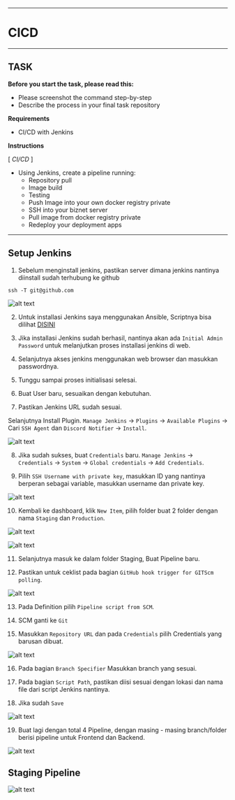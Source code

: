 -----
# **CICD**
-----

## TASK

**Before you start the task, please read this:**
- Please screenshot the command step-by-step
- Describe the process in your final task repository

**Requirements**
- CI/CD with Jenkins

**Instructions**

[ *CI/CD* ]

- Using Jenkins, create a pipeline running:
   - Repository pull
   - Image build
   - Testing
   - Push Image into your own docker registry private
   - SSH into your biznet server
   - Pull image from docker registry private
   - Redeploy your deployment apps
 
-----

## Setup Jenkins

1. Sebelum menginstall jenkins, pastikan server dimana jenkins nantinya diinstall sudah terhubung ke github

```
ssh -T git@github.com
```

![alt text](image.png)

2. Untuk installasi Jenkins saya menggunakan Ansible, Scriptnya bisa dilihat [DISINI](../ansible/7_install_jenkins.yaml)

3. Jika installasi Jenkins sudah berhasil, nantinya akan ada ```Initial Admin Password``` untuk melanjutkan proses installasi jenkins di web.

4. Selanjutnya akses jenkins menggunakan web browser dan masukkan passwordnya.

5. Tunggu sampai proses initialisasi selesai.

6. Buat User baru, sesuaikan dengan kebutuhan.

7. Pastikan Jenkins URL sudah sesuai.

Selanjutnya Install Plugin. ```Manage Jenkins``` -> ```Plugins``` -> ```Available Plugins``` -> Cari ```SSH Agent``` dan ```Discord Notifier``` -> ```Install```.

![alt text](image-1.png)


8. Jika sudah sukses, buat ```Credentials``` baru. ```Manage Jenkins``` -> ```Credentials``` -> ```System``` -> ```Global credentials``` -> ```Add Credentials```.

9. Pilih ```SSH Username with private key```, masukkan ID yang nantinya berperan sebagai variable, masukkan username dan private key.

![alt text](image-2.png)

10. Kembali ke dashboard, klik ```New Item```, pilih folder buat 2 folder dengan nama ```Staging``` dan ```Production```.


![alt text](image-3.png)


![alt text](image-4.png)

11. Selanjutnya masuk ke dalam folder Staging, Buat Pipeline baru.

12. Pastikan untuk ceklist pada bagian ```GitHub hook trigger for GITScm polling```.

![alt text](image-5.png)

13. Pada Definition pilih ```Pipeline script from SCM```.

14. SCM ganti ke ```Git```

15. Masukkan ```Repository URL``` dan pada ```Credentials``` pilih Credentials yang barusan dibuat.

![alt text](image-6.png)

16. Pada bagian ```Branch Specifier``` Masukkan branch yang sesuai.

17. Pada bagian ```Script Path```, pastikan diisi sesuai dengan lokasi dan nama file dari script Jenkins nantinya.

18. Jika sudah ```Save```

![alt text](image-8.png)

19. Buat lagi dengan total 4 Pipeline, dengan masing - masing branch/folder berisi pipeline untuk Frontend dan Backend.

![alt text](image-10.png)

## Staging Pipeline
![alt text](image-9.png)
